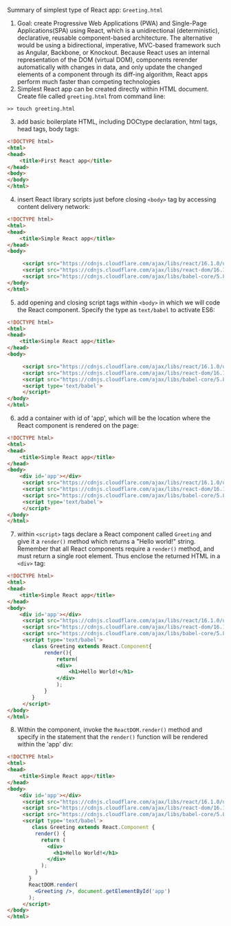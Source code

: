 Summary of simplest type of React app: `Greeting.html`
1. Goal: create Progressive Web Applications (PWA) and Single-Page Applications(SPA) using React, which is a unidirectional (deterministic), declarative, reusable component-based architecture. The alternative would be using a bidirectional, imperative, MVC-based framework such as Angular, Backbone, or Knockout. Because React uses an internal representation of the DOM (virtual DOM), components rerender automatically with changes in data, and only update the changed elements of a component through its diff-ing algorithm, React apps perform much faster than competing technologies
2. Simplest React app can be created directly within HTML document. Create file called `greeting.html` from command line:
```
>> touch greeting.html
```

3. add basic boilerplate HTML, including DOCtype declaration, html tags, head tags, body tags:
```html
<!DOCTYPE html>
<html>
<head>
    <title>First React app</title>
</head>
<body>
</body>
</html>
```
4. insert React library scripts just before closing `<body>` tag by accessing content delivery network:
```html
<!DOCTYPE html>
<html>
<head>
    <title>Simple React app</title>
</head>
<body>

     <script src="https://cdnjs.cloudflare.com/ajax/libs/react/16.1.0/umd/react.development.js"></script>
     <script src="https://cdnjs.cloudflare.com/ajax/libs/react-dom/16.1.0/umd/react-dom.development.js"></script>
     <script src="https://cdnjs.cloudflare.com/ajax/libs/babel-core/5.8.34/browser.min.js"></script>
</body>
</html>
```

5. add opening and closing script tags within `<body>` in which we will code the React component. Specify the type as `text/babel` to activate ES6:
```html
<!DOCTYPE html>
<html>
<head>
    <title>Simple React app</title>
</head>
<body>

     <script src="https://cdnjs.cloudflare.com/ajax/libs/react/16.1.0/umd/react.development.js"></script>
     <script src="https://cdnjs.cloudflare.com/ajax/libs/react-dom/16.1.0/umd/react-dom.development.js"></script>
     <script src="https://cdnjs.cloudflare.com/ajax/libs/babel-core/5.8.34/browser.min.js"></script>
     <script type='text/babel'>
     </script>
</body>
</html>
```

6. add a container with id of 'app', which will be the location where the React component is rendered on the page:
```html
<!DOCTYPE html>
<html>
<head>
    <title>Simple React app</title>
</head>
<body>
    <div id='app'></div>
     <script src="https://cdnjs.cloudflare.com/ajax/libs/react/16.1.0/umd/react.development.js"></script>
     <script src="https://cdnjs.cloudflare.com/ajax/libs/react-dom/16.1.0/umd/react-dom.development.js"></script>
     <script src="https://cdnjs.cloudflare.com/ajax/libs/babel-core/5.8.34/browser.min.js"></script>
     <script type='text/babel'>
     </script>
</body>
</html>
```

7. within `<script>` tags declare a React component called `Greeting` and give it a `render()` method which returns a "Hello world!" string. Remember that all React components require a `render()` method, and must return a single root element. Thus enclose the returned HTML in a `<div>` tag:
```html
<!DOCTYPE html>
<html>
<head>
    <title>Simple React app</title>
</head>
<body>
    <div id='app'></div>
     <script src="https://cdnjs.cloudflare.com/ajax/libs/react/16.1.0/umd/react.development.js"></script>
     <script src="https://cdnjs.cloudflare.com/ajax/libs/react-dom/16.1.0/umd/react-dom.development.js"></script>
     <script src="https://cdnjs.cloudflare.com/ajax/libs/babel-core/5.8.34/browser.min.js"></script>
     <script type='text/babel'>
        class Greeting extends React.Component{
            render(){
                return(
                <div>
                    <h1>Hello World!</h1>
                </div>
                );
            }
        }
     </script>
</body>
</html>
```

8. Within the component, invoke the `ReactDOM.render()` method and specify in the statement that the `render()` function will be rendered within the 'app' div:
```html
<!DOCTYPE html>
<html>
<head>
    <title>Simple React app</title>
</head>
<body>
    <div id='app'></div>
     <script src="https://cdnjs.cloudflare.com/ajax/libs/react/16.1.0/umd/react.development.js"></script>
     <script src="https://cdnjs.cloudflare.com/ajax/libs/react-dom/16.1.0/umd/react-dom.development.js"></script>
     <script src="https://cdnjs.cloudflare.com/ajax/libs/babel-core/5.8.34/browser.min.js"></script>
     <script type='text/babel'>
        class Greeting extends React.Component {
         render() {
           return (
             <div>
               <h1>Hello World!</h1>
             </div>
           );
         }
       }
       ReactDOM.render(
         <Greeting />, document.getElementById('app')
       );
     </script>
</body>
</html>
```
